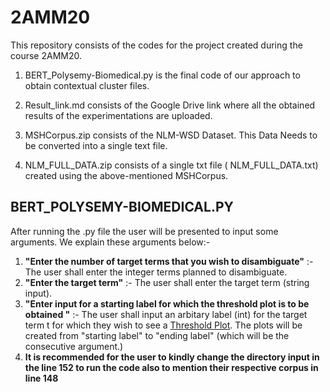 # 2AMM20
This repository consists of the codes for the project created during the course 2AMM20.

  1) BERT_Polysemy-Biomedical.py is the final code of our approach to obtain contextual cluster files.

  2) Result_link.md consists of the Google Drive link where all the obtained results of the experimentations are uploaded.

  3) MSHCorpus.zip consists of the NLM-WSD Dataset. This Data Needs to be converted into a single text file.

  4) NLM_FULL_DATA.zip consists of a single txt file ( NLM_FULL_DATA.txt) created using the above-mentioned MSHCorpus.
  
## BERT_POLYSEMY-BIOMEDICAL.PY
After running the .py file the user will be presented to input some arguments. We explain these arguments below:-
1) **"Enter the number of target terms that you wish to disambiguate"** :- The user shall enter the integer terms planned to disambiguate.
2) **"Enter the target term"** :- The user shall enter the target term (string input).
3) **"Enter input for a starting label for which the threshold plot is to be obtained "** :- The user shall input an arbitary label (int) for the target term t for which they wish to see a [Threshold Plot](https://github.com/a-moharil/2AMM20/blob/main/cold_1_cluster1__label_37_scatter.png). The plots will be created from "starting label" to "ending label" (which will be the consecutive argument.) 
4) **It is recommended for the user to kindly change the directory input in the line 152 to run the code also to mention their respective corpus in line 148**

